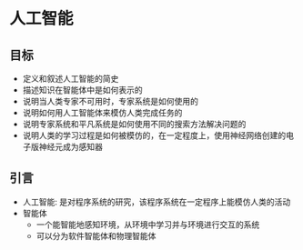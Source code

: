 # 人工智能

## 目标
- 定义和叙述人工智能的简史
- 描述知识在智能体中是如何表示的
- 说明当人类专家不可用时，专家系统是如何使用的
- 说明如何用人工智能体来模仿人类完成任务的
- 说明专家系统和平凡系统是如何使用不同的搜索方法解决问题的
- 说明人类的学习过程是如何被模仿的，在一定程度上，使用神经网络创建的电子版神经元成为感知器

## 引言
- 人工智能: 是对程序系统的研究，该程序系统在一定程序上能模仿人类的活动
- 智能体
    - 一个能智能地感知环境，从环境中学习并与环境进行交互的系统
    - 可以分为软件智能体和物理智能体
 